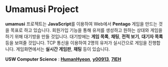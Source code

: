 #   Umamusi Project
       
        
**umamusi** 프로젝트는 **JavaScript**를 이용하여 Web에서 **Pentago** 게임을 만드는 것을 목표로 하고 있습니다.
회원가입 기능을 통해 유저를 생성하고 원하는 상대와 게임을 하기 위해 대기방을 만들 것입니다.
대기방에는 **게임 목록**, **채팅**, **전적 보기**, **대기자 목록** 등을 보여줄 것입니다.
TCP 통신을 이용하여 2명의 유저가 실시간으로 게임을 진행합니다.
게임화면에서는 **실시간 게임판**, **채팅** 등이 있습니다.
         
**USW Computer Science** : [**HumanHyeon**](https://github.com/HumanHyeon),  [**y00913**](https://github.com/y00913),  [**7IEH**](https://github.com/7IEH)

